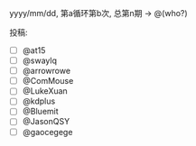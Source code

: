<!-- This template is for Weekly routine. -->

yyyy/mm/dd, 第a循环第b次, 总第n期 -> @(who?)

投稿:
- [ ] @at15
- [ ] @swaylq
- [ ] @arrowrowe
- [ ] @ComMouse
- [ ] @LukeXuan
- [ ] @kdplus
- [ ] @Bluemit
- [ ] @JasonQSY
- [ ] @gaocegege
